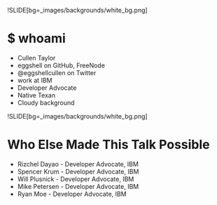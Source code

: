 !SLIDE[bg=_images/backgrounds/white_bg.png]

# $ whoami

* Cullen Taylor
* eggshell on GitHub, FreeNode
* @eggshellcullen on Twitter
* work at IBM
* Developer Advocate
* Native Texan
* Cloudy background

!SLIDE[bg=_images/backgrounds/white_bg.png]

# Who Else Made This Talk Possible

* Rizchel Dayao - Developer Advocate, IBM
* Spencer Krum - Developer Advocate, IBM
* Will Plusnick - Developer Advocate, IBM
* Mike Petersen - Developer Advocate, IBM
* Ryan Moe - Developer Advocate, IBM
